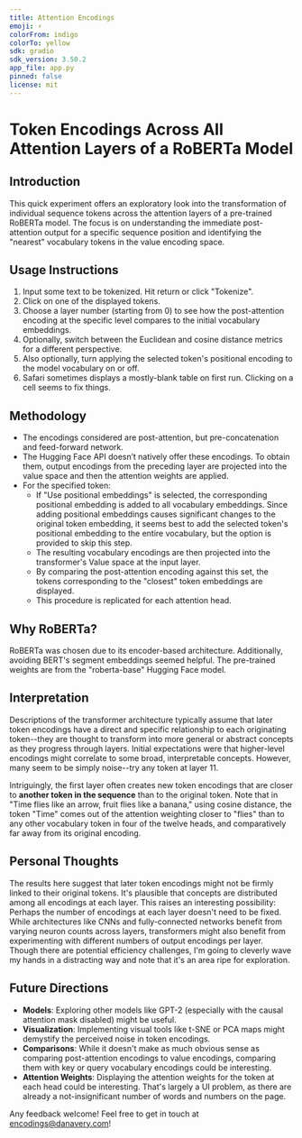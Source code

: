 ```yaml
---
title: Attention Encodings
emoji: ⚡
colorFrom: indigo
colorTo: yellow
sdk: gradio
sdk_version: 3.50.2
app_file: app.py
pinned: false
license: mit
---
```


# Token Encodings Across All Attention Layers of a RoBERTa Model

## Introduction

This quick experiment offers an exploratory look into the transformation of individual sequence tokens across the attention layers of a pre-trained RoBERTa model. The focus is on understanding the immediate post-attention output for a specific sequence position and identifying the "nearest" vocabulary tokens in the value encoding space.

## Usage Instructions

1. Input some text to be tokenized. Hit return or click "Tokenize".
2. Click on one of the displayed tokens.
3. Choose a layer number (starting from 0) to see how the post-attention encoding at the specific level compares to the initial vocabulary embeddings.
4. Optionally, switch between the Euclidean and cosine distance metrics for a different perspective.
5. Also optionally, turn applying the selected token's positional encoding to the model vocabulary on or off.
5. Safari sometimes displays a mostly-blank table on first run. Clicking on a cell seems to fix things.

## Methodology

- The encodings considered are post-attention, but pre-concatenation and feed-forward network.
- The Hugging Face API doesn’t natively offer these encodings. To obtain them, output encodings from the preceding layer are projected into the value space and then the attention weights are applied.
- For the specified token:
    * If "Use positional embeddings" is selected, the corresponding positional embedding is added to all vocabulary embeddings. Since adding positional embeddings causes significant changes to the original token embedding, it seems best to add the selected token's positional embedding to the entire vocabulary, but the option is provided to skip this step.
    * The resulting vocabulary encodings are then projected into the transformer's Value space at the input layer.
    * By comparing the post-attention encoding against this set, the tokens corresponding to the "closest" token embeddings are displayed.
    * This procedure is replicated for each attention head.

## Why RoBERTa?

RoBERTa was chosen due to its encoder-based architecture. Additionally, avoiding BERT's segment embeddings seemed helpful. The pre-trained weights are from the "roberta-base" Hugging Face model.

## Interpretation

Descriptions of the transformer architecture typically assume that later token encodings have a direct and specific relationship to each originating token--they are thought to transform into more general or abstract concepts as they progress through layers.
Initial expectations were that higher-level encodings might correlate to some broad, interpretable concepts.
However, many seem to be simply noise--try any token at layer 11.

Intriguingly, the first layer often creates new token encodings that are closer to **another token in the sequence** than to the original token. Note that in "Time flies like an arrow, fruit flies like a banana," using cosine distance, the token "Time" comes out of the attention weighting closer to "flies" than to any other vocabulary token in four of the twelve heads, and comparatively far away from its original encoding.

## Personal Thoughts

The results here suggest that later token encodings might not be firmly linked to their original tokens. It's plausible that concepts are distributed among all encodings at each layer. This raises an interesting possibility: Perhaps the number of encodings at each layer doesn't need to be fixed. While architectures like CNNs and fully-connected networks benefit from varying neuron counts across layers, transformers might also benefit from experimenting with different numbers of output encodings per layer. Though there are potential efficiency challenges, I'm going to cleverly wave my hands in a distracting way and note that it's an area ripe for exploration.

## Future Directions

- **Models**: Exploring other models like GPT-2 (especially with the causal attention mask disabled) might be useful.
- **Visualization**: Implementing visual tools like t-SNE or PCA maps might demystify the perceived noise in token encodings.
- **Comparisons**: While it doesn't make as much obvious sense as comparing post-attention encodings to value encodings, comparing them with key or query vocabulary encodings could be interesting.
- **Attention Weights**: Displaying the attention weights for the token at each head could be interesting. That's largely a UI problem, as there are already a not-insignificant number of words and numbers on the page.

Any feedback welcome! Feel free to get in touch at [encodings@danavery.com](mailto:encodings@danavery.com)!